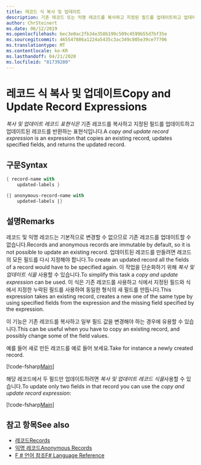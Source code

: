 ```yaml
---
title: 레코드 식 복사 및 업데이트
description: 기존 레코드 또는 익명 레코드를 복사하고 지정된 필드를 업데이트하고 업데이트된 레코드 또는 익명 레코드를 반환하는 '복사 및 업데이트 식'을 작성하는 방법에 대해 알아봅니다.
author: ChrSteinert
ms.date: 06/12/2019
ms.openlocfilehash: bec3e0ac2fb34e358b199c509c4599b55d7bf35e
ms.sourcegitcommit: 465547886a1224a5435c3ac349c805e39ce77706
ms.translationtype: MT
ms.contentlocale: ko-KR
ms.lasthandoff: 04/21/2020
ms.locfileid: "81739280"
---
```

# <a name="copy-and-update-record-expressions"></a><span data-ttu-id="ffa8a-103">레코드 식 복사 및 업데이트</span><span class="sxs-lookup"><span data-stu-id="ffa8a-103">Copy and Update Record Expressions</span></span>

<span data-ttu-id="ffa8a-104">*복사 및 업데이트 레코드 표현식은* 기존 레코드를 복사하고 지정된 필드를 업데이트하고 업데이트된 레코드를 반환하는 표현식입니다.</span><span class="sxs-lookup"><span data-stu-id="ffa8a-104">A *copy and update record expression* is an expression that copies an existing record, updates specified fields, and returns the updated record.</span></span>

## <a name="syntax"></a><span data-ttu-id="ffa8a-105">구문</span><span class="sxs-lookup"><span data-stu-id="ffa8a-105">Syntax</span></span>

```fsharp
{ record-name with
    updated-labels }

{| anonymous-record-name with
    updated-labels |}
```

## <a name="remarks"></a><span data-ttu-id="ffa8a-106">설명</span><span class="sxs-lookup"><span data-stu-id="ffa8a-106">Remarks</span></span>

<span data-ttu-id="ffa8a-107">레코드 및 익명 레코드는 기본적으로 변경할 수 없으므로 기존 레코드를 업데이트할 수 없습니다.</span><span class="sxs-lookup"><span data-stu-id="ffa8a-107">Records and anonymous records are immutable by default, so it is not possible to update an existing record.</span></span> <span data-ttu-id="ffa8a-108">업데이트된 레코드를 만들려면 레코드의 모든 필드를 다시 지정해야 합니다.</span><span class="sxs-lookup"><span data-stu-id="ffa8a-108">To create an updated record all the fields of a record would have to be specified again.</span></span> <span data-ttu-id="ffa8a-109">이 작업을 단순화하기 위해 *복사 및 업데이트 식을* 사용할 수 있습니다.</span><span class="sxs-lookup"><span data-stu-id="ffa8a-109">To simplify this task a *copy and update expression* can be used.</span></span> <span data-ttu-id="ffa8a-110">이 식은 기존 레코드를 사용하고 식에서 지정된 필드와 식에서 지정한 누락된 필드를 사용하여 동일한 형식의 새 필드를 만듭니다.</span><span class="sxs-lookup"><span data-stu-id="ffa8a-110">This expression takes an existing record, creates a new one of the same type by using specified fields from the expression and the missing field specified by the expression.</span></span>

<span data-ttu-id="ffa8a-111">이 기능은 기존 레코드를 복사하고 일부 필드 값을 변경해야 하는 경우에 유용할 수 있습니다.</span><span class="sxs-lookup"><span data-stu-id="ffa8a-111">This can be useful when you have to copy an existing record, and possibly change some of the field values.</span></span>

<span data-ttu-id="ffa8a-112">예를 들어 새로 만든 레코드를 예로 들어 보세요.</span><span class="sxs-lookup"><span data-stu-id="ffa8a-112">Take for instance a newly created record.</span></span>

[!code-fsharp[Main](~/samples/snippets/fsharp/lang-ref-1/snippet1905.fs)]

<span data-ttu-id="ffa8a-113">해당 레코드에서 두 필드만 업데이트하려면 *복사 및 업데이트 레코드 식을*사용할 수 있습니다.</span><span class="sxs-lookup"><span data-stu-id="ffa8a-113">To update only two fields in that record you can use the *copy and update record expression*:</span></span>

[!code-fsharp[Main](~/samples/snippets/fsharp/lang-ref-1/snippet1906.fs)]

## <a name="see-also"></a><span data-ttu-id="ffa8a-114">참고 항목</span><span class="sxs-lookup"><span data-stu-id="ffa8a-114">See also</span></span>

- [<span data-ttu-id="ffa8a-115">레코드</span><span class="sxs-lookup"><span data-stu-id="ffa8a-115">Records</span></span>](records.md)
- [<span data-ttu-id="ffa8a-116">익명 레코드</span><span class="sxs-lookup"><span data-stu-id="ffa8a-116">Anonymous Records</span></span>](anonymous-records.md)
- [<span data-ttu-id="ffa8a-117">F # 언어 참조</span><span class="sxs-lookup"><span data-stu-id="ffa8a-117">F# Language Reference</span></span>](index.md)
